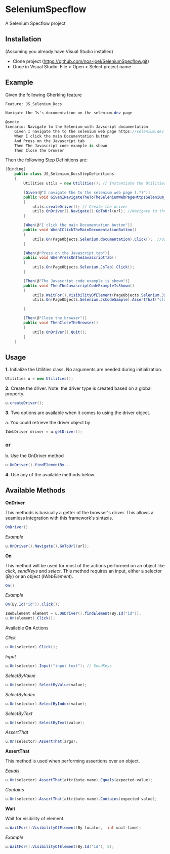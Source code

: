 ﻿# SeleniumSpecflow

A Selenium Specflow project

## Installation
(Assuming you already have Visual Studio installed)

* Clone project (https://github.com/nos-joel/SeleniumSpecflow.git)
* Once in Visual Studio: File > Open > Select project name

## Example

Given the following Gherking feature

```cs
Feature: JS_Selenium_Docs

Navigate the Js's documentation on the selenium.dev page

@smoke
Scenario: Navigate to the Selenium with Javscript documentation
	Given I navigate the to the selenium web page https://selenium.dev
	When I click the main Documentation button
	And Press on the Javascript tab
	Then The Javascript code example is shown
	Then Close the browser
```
Then the following Step Definitions are:

```cs
[Binding]
    public class JS_Selenium_DocsStepDefinitions
    {
        Utilities utils = new Utilities(); // Instantiate the Utilities class before any method.

        [Given(@"I navigate the to the selenium web page (.*)")]
        public void GivenINavigateTheToTheSeleniumWebPageHttpsSelenium_Dev(string url)
        {
            utils.createDriver(); // Create the driver
            utils.OnDriver().Navigate().GoToUrl(url); //Navigate to the url parameter
        }

        [When(@"I click the main Documentation button")]
        public void WhenIClickTheMainDocumentationButton()
        {
            utils.On(PageObjects.Selenium.documentation).Click();  //Use the On method and pass on the "Documentation" locator.
        }

        [When(@"Press on the Javascript tab")]
        public void WhenPressOnTheJavascriptTab()
        {
            utils.On(PageObjects.Selenium.JsTab).Click();
        }

        [Then(@"The Javascript code example is shown")]
        public void ThenTheJavascriptCodeExampleIsShown()
        {
            utils.WaitFor().VisibilityOfElement(PageObjects.Selenium.JsCodeSample, 3); //Wait for element's object visibility
            utils.On(PageObjects.Selenium.JsCodeSample).AssertThat("class").Contains("active show");

        }

        [Then(@"Close the browser")]
        public void ThenCloseTheBrowser()
        {
            utils.OnDriver().Quit();
        }
    }
```
## Usage

**1.** Initialize the Utilities class. No arguments are needed during initialization.
```cs
Utilities u = new Utilities();
```

**2.** Create the driver. Note: the driver type is created based on a global property.
```cs
u.createDriver();
```

**3.** Two options are available when it comes to using the driver object.

a. You could retrieve the driver object by
```cs
IWebDriver driver = u.getDriver();
```
### or 
b. Use the OnDriver method 
```cs
u.OnDriver().findElementBy...
```

**4.** Use any of the available methods below.

## Available Methods

 **OnDriver**

This methods is basically a getter of the browser's driver. This allows a seamless integration with this framework's sintaxis.

```cs
OnDriver()
```

*Example*
```cs
u.OnDriver().Navigate().GoToUrl(url);
```
**On**

This method will be used for most of the actions performed on an object like *click*, *sendKeys* and *select*. This method requires an input, either a selector (*By*) or an object (*IWebElement*).

```cs
On()
```
*Example*

```cs
On(By.Id("id")).Click();
```
```cs
IWebElement element = u.OnDriver().findElement(By.Id("id"));
u.On(element).Click();
```

Available **On** Actions

*Click*
```cs
u.On(selector).Click();
```
*Input*
```cs
u.On(selector).Input("input text"); // SendKeys
```
*SelectByValue*
```cs
u.On(selector).SelectByValue(value);
```
*SelectByIndex*
```cs
u.On(selector).SelectByIndex(value);
```
*SelectByText*
```cs
u.On(selector).SelectByText(value);
```
*AssertThat*
```cs
u.On(selector).AssertThat(args);
```

**AssertThat**

This method is used when performing assertions over an object.

*Equals*

```cs
u.On(selector).AssertThat(attribute-name).Equals(expected-value);
```
*Contains*

```cs
u.On(selector).AssertThat(attribute-name).Contains(expected-value);
```


**Wait**

Wait for visibility of element.

```cs
u.WaitFor().VisibilityOfElement(By locator,  int wait-time);
```
*Example*

```cs
u.WaitFor().VisibilityOfElement(By.Id("id"), 5);
```
